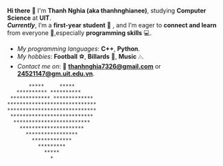**Hi there** 👋
I'm **Thanh Nghia (aka thanhnghianee)**, studying **Computer Science** at **UIT**.  
***Currently***, I’m a **first-year student** 📖 , and I’m eager to **connect and learn** from everyone 🤝,especially **programming skills** 💻.
- _My programming languages_: **C++**, **Python**.
- _My hobbies_: **Football** ⚽, **Billards** 🎱, **Music** 🎶.
- _Contact me on_: 📧 **thanhnghia7326@gmail.com** or **24521147@gm.uit.edu.vn**.
```
       *****     *****
   ********** **********
 ************* *************
*****************************
*****************************
 ***************************
  *************************
    *********************
      *****************
        *************
          *********
            *****
              *
```
